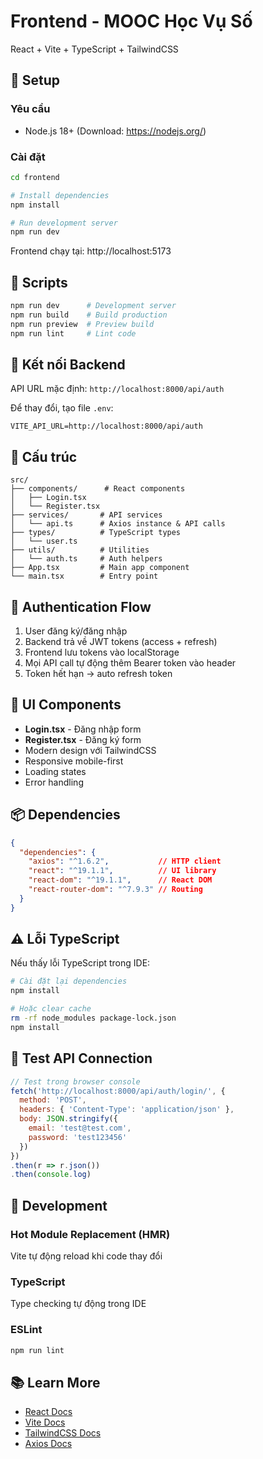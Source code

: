 # Frontend - MOOC Học Vụ Số

React + Vite + TypeScript + TailwindCSS

## 🚀 Setup

### Yêu cầu
- Node.js 18+ (Download: https://nodejs.org/)

### Cài đặt

```bash
cd frontend

# Install dependencies
npm install

# Run development server
npm run dev
```

Frontend chạy tại: http://localhost:5173

## 📝 Scripts

```bash
npm run dev      # Development server
npm run build    # Build production
npm run preview  # Preview build
npm run lint     # Lint code
```

## 🔗 Kết nối Backend

API URL mặc định: `http://localhost:8000/api/auth`

Để thay đổi, tạo file `.env`:
```env
VITE_API_URL=http://localhost:8000/api/auth
```

## 📁 Cấu trúc

```
src/
├── components/      # React components
│   ├── Login.tsx
│   └── Register.tsx
├── services/       # API services
│   └── api.ts      # Axios instance & API calls
├── types/          # TypeScript types
│   └── user.ts
├── utils/          # Utilities
│   └── auth.ts     # Auth helpers
├── App.tsx         # Main app component
└── main.tsx        # Entry point
```

## 🔐 Authentication Flow

1. User đăng ký/đăng nhập
2. Backend trả về JWT tokens (access + refresh)
3. Frontend lưu tokens vào localStorage
4. Mọi API call tự động thêm Bearer token vào header
5. Token hết hạn → auto refresh token

## 🎨 UI Components

- **Login.tsx** - Đăng nhập form
- **Register.tsx** - Đăng ký form
- Modern design với TailwindCSS
- Responsive mobile-first
- Loading states
- Error handling

## 📦 Dependencies

```json
{
  "dependencies": {
    "axios": "^1.6.2",           // HTTP client
    "react": "^19.1.1",          // UI library
    "react-dom": "^19.1.1",      // React DOM
    "react-router-dom": "^7.9.3" // Routing
  }
}
```

## ⚠️ Lỗi TypeScript

Nếu thấy lỗi TypeScript trong IDE:
```bash
# Cài đặt lại dependencies
npm install

# Hoặc clear cache
rm -rf node_modules package-lock.json
npm install
```

## 🧪 Test API Connection

```javascript
// Test trong browser console
fetch('http://localhost:8000/api/auth/login/', {
  method: 'POST',
  headers: { 'Content-Type': 'application/json' },
  body: JSON.stringify({
    email: 'test@test.com',
    password: 'test123456'
  })
})
.then(r => r.json())
.then(console.log)
```

## 🔧 Development

### Hot Module Replacement (HMR)
Vite tự động reload khi code thay đổi

### TypeScript
Type checking tự động trong IDE

### ESLint
```bash
npm run lint
```

## 📚 Learn More

- [React Docs](https://react.dev/)
- [Vite Docs](https://vitejs.dev/)
- [TailwindCSS Docs](https://tailwindcss.com/)
- [Axios Docs](https://axios-http.com/)




